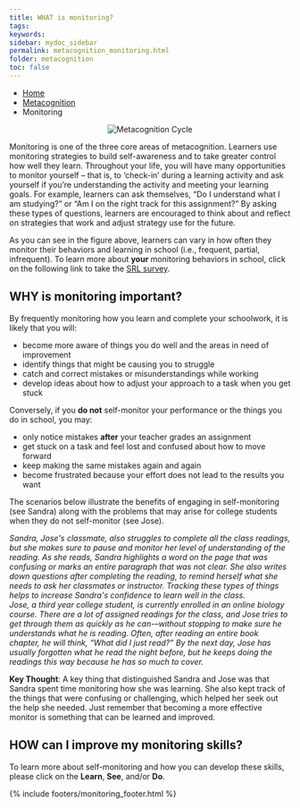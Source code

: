 ```yaml
---
title: WHAT is monitoring?
tags: 
keywords: 
sidebar: mydoc_sidebar
permalink: metacognition_monitoring.html
folder: metacognition
toc: false
---
```


<ul class="breadcrumb">
    <li><a href="index.html">Home</a></li>
    <li><a href="metacognition.html">Metacognition</a></li>
    <li class="active">Monitoring</li>
</ul>

<center><img src='images/Metacognition=Monitoring FINAL.PNG' alt='Metacognition Cycle' /></center>

Monitoring is one of the three core areas of metacognition. Learners use monitoring strategies to build self-awareness and to take greater control how well they learn. Throughout your life, you will have many opportunities to monitor yourself – that is, to ‘check-in’ during a learning activity and ask yourself if you’re understanding the activity and meeting your learning goals. For example, learners can ask themselves, “Do I understand what I am studying?” or “Am I on the right track for this assignment?” By asking these types of questions, learners are encouraged to think about and reflect on strategies that work and adjust strategy use for the future.

As you can see in the figure above, learners can vary in how often they monitor their behaviors and learning in school (i.e., frequent, partial, infrequent). To learn more about **your** monitoring behaviors in school, click on the following link to take the 
<a href="https://demo.daacs.net/">SRL survey</a>.
<br>

## WHY is monitoring important?

By frequently monitoring how you learn and complete your schoolwork, it is likely that you will:

* become more aware of things you do well and the areas in need of improvement 
* identify things that might be causing you to struggle
* catch and correct mistakes or misunderstandings while working
* develop ideas about how to adjust your approach to a task when you get stuck

Conversely, if you **do not** self-monitor your performance or the things you do in school, you may:

* only notice mistakes **after** your teacher grades an assignment
* get stuck on a task and feel lost and confused about how to move forward
* keep making the same mistakes again and again 
* become frustrated because your effort does not lead to the results you want

The scenarios below illustrate the benefits of engaging in self-monitoring (see Sandra) along with the problems that may arise for college students when they do not self-monitor (see Jose).

<div markdown="span" class="alert alert-info" role="alert"><i class="fa fa-info-circle">
Sandra, Jose's classmate, also struggles to complete all the class readings, but she makes sure to pause and monitor her level of understanding of the reading. As she reads, Sandra highlights a word on the page that was confusing or marks an entire paragraph that was not clear. She also writes down questions after completing the reading, to remind herself what she needs to ask her classmates or instructor. Tracking these types of things helps to increase Sandra's confidence to learn well in the class.</i>
</div>

<div markdown="span" class="alert alert-warning" role="alert"><i class="fa fa-warning">
Jose, a third year college student, is currently enrolled in an online biology course. There are a lot of assigned readings for the class, and Jose tries to get through them as quickly as he can-–without stopping to make sure he understands what he is reading. Often, after reading an entire book chapter, he will think, “What did I just read?” By the next day, Jose has usually forgotten what he read the night before, but he keeps doing the readings this way because he has so much to cover.</i>
</div>

**Key Thought**: A key thing that distinguished Sandra and Jose was that Sandra spent time monitoring how she was learning. She also kept track of the things that were confusing or challenging, which helped her seek out the help she needed. Just remember that becoming a more effective monitor is something that can be learned and improved.

## HOW can I improve my monitoring skills?

To learn more about self-monitoring and how you can develop these skills, please click on the **Learn**, **See**, and/or **Do**.

{% include footers/monitoring_footer.html %}
